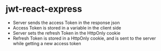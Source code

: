 # jwt-react-express

- Server sends the access Token in the response json
- Access Token is stored in a variable in the client side
- Server sets the refresh Token in the HttpOnly cookie
- Refresh Token is stored in a HttpOnly cookie, and is sent to the server while getting a new access token
